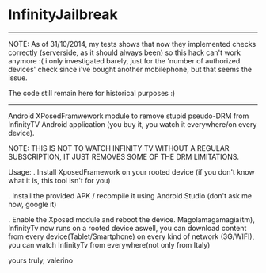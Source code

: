 InfinityJailbreak
=================

*****************************************************************************************************************
NOTE: As of 31/10/2014, my tests shows that now they implemented checks correctly (serverside, as it should always been) so this hack can't work anymore :( i only investigated barely, just for the 'number of authorized devices' check since i've bought another mobilephone, but that seems the issue. 

The code still remain here for historical purposes :)
*****************************************************************************************************************

Android XPosedFramwework module to remove stupid pseudo-DRM from InfinityTV Android application 
(you buy it, you watch it everywhere/on every device).

NOTE: THIS IS NOT TO WATCH INFINITY TV WITHOUT A REGULAR SUBSCRIPTION, IT JUST REMOVES SOME OF THE DRM LIMITATIONS.

Usage:
. Install XposedFramework on your rooted device (if you don't know what it is, this tool isn't for you)

. Install the provided APK / recompile it using Android Studio (don't ask me how, google it)

. Enable the Xposed module and reboot the device. 
  Magolamagamagia(tm), InfinityTv now runs on a rooted device aswell, 
  you can download content from every device(Tablet/Smartphone) on every kind of network (3G/WIFI), 
  you can watch InfinityTv from everywhere(not only from Italy)

yours truly,
valerino

